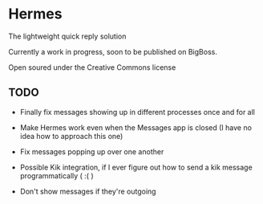 Hermes
===========

The lightweight quick reply solution

Currently a work in progress, soon to be published on BigBoss.

Open soured under the Creative Commons license

TODO
------------

* Finally fix messages showing up in different processes once and for all

* Make Hermes work even when the Messages app is closed (I have no idea how to approach this one)

* Fix messages popping up over one another

* Possible Kik integration, if I ever figure out how to send a kik message programmatically ( :( )

* Don't show messages if they're outgoing
